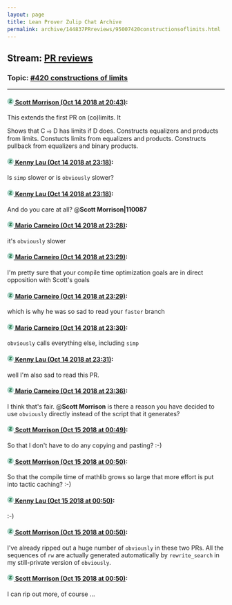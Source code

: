 ```yaml
---
layout: page
title: Lean Prover Zulip Chat Archive 
permalink: archive/144837PRreviews/95007420constructionsoflimits.html
---
```


## Stream: [PR reviews](index.html)
### Topic: [#420 constructions of limits](95007420constructionsoflimits.html)

---

#### [![Click to go to Zulip](../../assets/img/zulip2.png) Scott Morrison (Oct 14 2018 at 20:43)](https://leanprover.zulipchat.com/#narrow/stream/144837-PR%20reviews/topic/%23420%20constructions%20of%20limits/near/135788640):
This extends the first PR on (co)limits. It

Shows that C ⥤ D has limits if D does.
Constructs equalizers and products from limits.
Constucts limits from equalizers and products.
Constructs pullback from equalizers and binary products.

#### [![Click to go to Zulip](../../assets/img/zulip2.png) Kenny Lau (Oct 14 2018 at 23:18)](https://leanprover.zulipchat.com/#narrow/stream/144837-PR%20reviews/topic/%23420%20constructions%20of%20limits/near/135793797):
Is `simp` slower or is `obviously` slower?

#### [![Click to go to Zulip](../../assets/img/zulip2.png) Kenny Lau (Oct 14 2018 at 23:18)](https://leanprover.zulipchat.com/#narrow/stream/144837-PR%20reviews/topic/%23420%20constructions%20of%20limits/near/135793798):
And do you care at all? @**Scott Morrison|110087**

#### [![Click to go to Zulip](../../assets/img/zulip2.png) Mario Carneiro (Oct 14 2018 at 23:28)](https://leanprover.zulipchat.com/#narrow/stream/144837-PR%20reviews/topic/%23420%20constructions%20of%20limits/near/135794099):
it's `obviously` slower

#### [![Click to go to Zulip](../../assets/img/zulip2.png) Mario Carneiro (Oct 14 2018 at 23:29)](https://leanprover.zulipchat.com/#narrow/stream/144837-PR%20reviews/topic/%23420%20constructions%20of%20limits/near/135794107):
I'm pretty sure that your compile time optimization goals are in direct opposition with Scott's goals

#### [![Click to go to Zulip](../../assets/img/zulip2.png) Mario Carneiro (Oct 14 2018 at 23:29)](https://leanprover.zulipchat.com/#narrow/stream/144837-PR%20reviews/topic/%23420%20constructions%20of%20limits/near/135794113):
which is why he was so sad to read your `faster` branch

#### [![Click to go to Zulip](../../assets/img/zulip2.png) Mario Carneiro (Oct 14 2018 at 23:30)](https://leanprover.zulipchat.com/#narrow/stream/144837-PR%20reviews/topic/%23420%20constructions%20of%20limits/near/135794160):
`obviously` calls everything else, including `simp`

#### [![Click to go to Zulip](../../assets/img/zulip2.png) Kenny Lau (Oct 14 2018 at 23:31)](https://leanprover.zulipchat.com/#narrow/stream/144837-PR%20reviews/topic/%23420%20constructions%20of%20limits/near/135794176):
well I'm also sad to read this PR.

#### [![Click to go to Zulip](../../assets/img/zulip2.png) Mario Carneiro (Oct 14 2018 at 23:36)](https://leanprover.zulipchat.com/#narrow/stream/144837-PR%20reviews/topic/%23420%20constructions%20of%20limits/near/135794323):
I think that's fair. @**Scott Morrison** is there a reason you have decided to use `obviously` directly instead of the script that it generates?

#### [![Click to go to Zulip](../../assets/img/zulip2.png) Scott Morrison (Oct 15 2018 at 00:49)](https://leanprover.zulipchat.com/#narrow/stream/144837-PR%20reviews/topic/%23420%20constructions%20of%20limits/near/135796411):
So that I don't have to do any copying and pasting? :-)

#### [![Click to go to Zulip](../../assets/img/zulip2.png) Scott Morrison (Oct 15 2018 at 00:50)](https://leanprover.zulipchat.com/#narrow/stream/144837-PR%20reviews/topic/%23420%20constructions%20of%20limits/near/135796427):
So that the compile time of mathlib grows so large that more effort is put into tactic caching? :-)

#### [![Click to go to Zulip](../../assets/img/zulip2.png) Kenny Lau (Oct 15 2018 at 00:50)](https://leanprover.zulipchat.com/#narrow/stream/144837-PR%20reviews/topic/%23420%20constructions%20of%20limits/near/135796464):
:-)

#### [![Click to go to Zulip](../../assets/img/zulip2.png) Scott Morrison (Oct 15 2018 at 00:50)](https://leanprover.zulipchat.com/#narrow/stream/144837-PR%20reviews/topic/%23420%20constructions%20of%20limits/near/135796475):
I've already ripped out a huge number of `obviously` in these two PRs. All the sequences of `rw` are actually generated automatically by `rewrite_search` in my still-private version of `obviously`.

#### [![Click to go to Zulip](../../assets/img/zulip2.png) Scott Morrison (Oct 15 2018 at 00:50)](https://leanprover.zulipchat.com/#narrow/stream/144837-PR%20reviews/topic/%23420%20constructions%20of%20limits/near/135796477):
I can rip out more, of course ...

